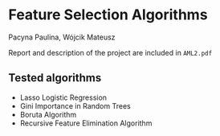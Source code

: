 # Feature Selection Algorithms
Pacyna Paulina, Wójcik Mateusz

Report and description of the project are included in `AML2.pdf`

## Tested algorithms 
- Lasso Logistic Regression
- Gini Importance in Random Trees
- Boruta Algorithm
- Recursive Feature Elimination Algorithm
